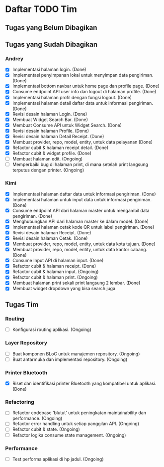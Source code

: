 # Daftar TODO Tim

## Tugas yang Belum Dibagikan

## Tugas yang Sudah Dibagikan

### **Andrey**

- [x] Implementasi halaman login. (Done)
- [x] Implementasi penyimpanan lokal untuk menyimpan data pengiriman. (Done)
- [x] Implementasi bottom navbar untuk home page dan profile page. (Done)
- [x] Consume endpoint API user info dan logout di halaman profile. (Done)
- [x] Implementasi halaman profil dengan fungsi logout. (Done)
- [x] Implementasi halaman detail daftar data untuk informasi pengiriman. (Done)
- [x] Revisi desain halaman Login. (Done)
- [x] Membuat Widget Search Bar. (Done)
- [x] Membuat Consume API untuk Widget Search. (Done)
- [x] Revisi desain halaman Profile. (Done)
- [x] Revisi desain halaman Detail Receipt. (Done)
- [x] Membuat provider, repo, model, entity, untuk data pelayanan (Done)
- [x] Refactor cubit & halaman receipt detail. (Done)
- [x] Refactor cubit & widget profile. (Done)
- [ ] Membuat halaman edit. (Ongoing)
- [ ] Memperbaiki bug di halaman print, di mana setelah print langsung terputus dengan printer. (Ongoing)

### **Kimi**

- [x] Implementasi halaman daftar data untuk informasi pengiriman. (Done)
- [x] Implementasi halaman untuk input data untuk informasi pengiriman. (Done)
- [x] Consume endpoint API dari halaman master untuk mengambil data pengiriman. (Done)
- [x] Menghubungkan API dari halaman master ke dalam model. (Done)
- [x] Implementasi halaman cetak kode QR untuk label pengiriman. (Done)
- [x] Revisi desain halaman Receipt. (Done)
- [x] Revisi desain halaman Cetak. (Done)
- [x] Membuat provider, repo, model, entity, untuk data kota tujuan. (Done)
- [x] Membuat provider, repo, model, entity, untuk data kantor cabang. (Done)
- [x] Consume Input API di halaman input. (Done)
- [x] Refactor cubit & halaman receipt. (Done)
- [x] Refactor cubit & halaman input. (Ongoing)
- [x] Refactor cubit & halaman print. (Ongoing)
- [x] Membuat halaman print sekali print langsung 2 lembar. (Done)
- [x] Membuat widget dropdown yang bisa search juga

## Tugas Tim

### Routing

- [ ] Konfigurasi routing aplikasi. (Ongoing)

### Layer Repository

- [ ] Buat komponen BLoC untuk manajemen repository. (Ongoing)
- [ ] Buat antarmuka dan implementasi repository. (Ongoing)

### Printer Bluetooth

- [x] Riset dan identifikasi printer Bluetooth yang kompatibel untuk aplikasi. (Done)

### Refactoring

- [ ] Refactor codebase 'blutut' untuk peningkatan maintainability dan performance. (Ongoing)
- [ ] Refactor error handling untuk setiap panggilan API. (Ongoing)
- [ ] Refactor cubit & state. (Ongoing)
- [ ] Refactor logika consume state management. (Ongoing)

### Performance

- [ ] Test performa aplikasi di hp jadul. (Ongoing)
